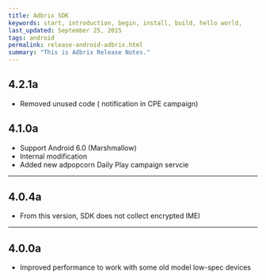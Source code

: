 ```yaml
---
title: Adbrix SDK
keywords: start, introduction, begin, install, build, hello world,
last_updated: September 25, 2015
tags: android
permalink: release-android-adbrix.html
summary: "This is Adbrix Release Notes."
---
```

## 4.2.1a
* Removed unused code ( notification in CPE campaign)

## 4.1.0a
* Support Android 6.0 (Marshmallow)
* Internal modification 
* Added new adpopcorn Daily Play campaign servcie

---

## 4.0.4a
* From this version, SDK does not collect encrypted IMEI

---

## 4.0.0a
* Improved performance to work with some old model low-spec devices
